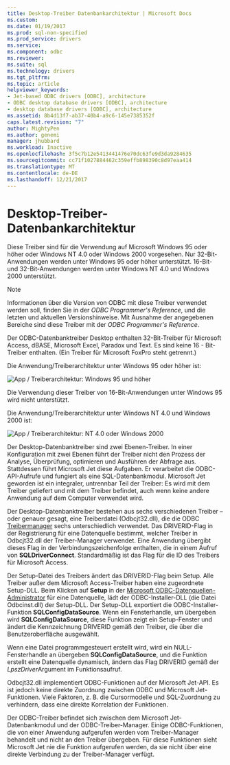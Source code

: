 ```yaml
---
title: Desktop-Treiber Datenbankarchitektur | Microsoft Docs
ms.custom: 
ms.date: 01/19/2017
ms.prod: sql-non-specified
ms.prod_service: drivers
ms.service: 
ms.component: odbc
ms.reviewer: 
ms.suite: sql
ms.technology: drivers
ms.tgt_pltfrm: 
ms.topic: article
helpviewer_keywords:
- Jet-based ODBC drivers [ODBC], architecture
- ODBC desktop database drivers [ODBC], architecture
- desktop database drivers [ODBC], architecture
ms.assetid: 8b4d13f7-ab37-40b4-a9c6-145e7385352f
caps.latest.revision: "7"
author: MightyPen
ms.author: genemi
manager: jhubbard
ms.workload: Inactive
ms.openlocfilehash: 3f5c7b12e5413441476e70dc63fe9d3da9284635
ms.sourcegitcommit: cc71f1027884462c359effb898390c8d97eaa414
ms.translationtype: MT
ms.contentlocale: de-DE
ms.lasthandoff: 12/21/2017
---
```

# <a name="desktop-database-drivers-architecture"></a>Desktop-Treiber-Datenbankarchitektur
Diese Treiber sind für die Verwendung auf Microsoft Windows 95 oder höher oder Windows NT 4.0 oder Windows 2000 vorgesehen. Nur 32-Bit-Anwendungen werden unter Windows 95 oder höher unterstützt. 16-Bit- und 32-Bit-Anwendungen werden unter Windows NT 4.0 und Windows 2000 unterstützt.  
  
> [!NOTE]  
>  Informationen über die Version von ODBC mit diese Treiber verwendet werden soll, finden Sie in der *ODBC Programmer's Reference*, und die letzten und aktuellen Versionshinweise. Mit Ausnahme der angegebenen Bereiche sind diese Treiber mit der *ODBC Programmer's Reference*.  
  
 Der ODBC-Datenbanktreiber Desktop enthalten 32-Bit-Treiber für Microsoft Access, dBASE, Microsoft Excel, Paradox und Text. Es sind keine 16 - Bit-Treiber enthalten. (Ein Treiber für Microsoft FoxPro steht getrennt.)  
  
 Die Anwendung/Treiberarchitektur unter Windows 95 oder höher ist:  
  
 ![App &#47; Treiberarchitektur: Windows 95 und höher](../../odbc/microsoft/media/odbcjetarch1.gif "ODBCJetArch1")  
  
 Die Verwendung dieser Treiber von 16-Bit-Anwendungen unter Windows 95 wird nicht unterstützt.  
  
 Die Anwendung/Treiberarchitektur unter Windows NT 4.0 und Windows 2000 ist:  
  
 ![App &#47; Treiberarchitektur: NT 4.0 oder Windows 2000](../../odbc/microsoft/media/odbcjetarch2.gif "ODBCJetArch2")  
  
 Der Desktop-Datenbanktreiber sind zwei Ebenen-Treiber. In einer Konfiguration mit zwei Ebenen führt der Treiber nicht den Prozess der Analyse, Überprüfung, optimieren und Ausführen der Abfrage aus. Stattdessen führt Microsoft Jet diese Aufgaben. Er verarbeitet die ODBC-API-Aufrufe und fungiert als eine SQL-Datenbankmodul. Microsoft Jet geworden ist ein integraler, untrennbar Teil der Treiber: Es wird mit dem Treiber geliefert und mit dem Treiber befindet, auch wenn keine andere Anwendung auf dem Computer verwendet wird.  
  
 Der Desktop-Datenbanktreiber bestehen aus sechs verschiedenen Treiber – oder genauer gesagt, eine Treiberdatei (Odbcjt32.dll), die die ODBC [Treibermanager](../../odbc/reference/the-driver-manager.md) sechs unterschiedlich verwendet. Das DRIVERID-Flag in der Registrierung für eine Datenquelle bestimmt, welcher Treiber in Odbcjt32.dll der Treiber-Manager verwendet. Eine Anwendung übergibt dieses Flag in der Verbindungszeichenfolge enthalten, die in einem Aufruf von **SQLDriverConnect**. Standardmäßig ist das Flag für die ID des Treibers für Microsoft Access.  
  
 Der Setup-Datei des Treibers ändert das DRIVERID-Flag beim Setup. Alle Treiber außer dem Microsoft Access-Treiber haben eine zugeordnete Setup-DLL. Beim Klicken auf **Setup** in der [Microsoft ODBC-Datenquellen-Administrator](../../odbc/admin/odbc-data-source-administrator.md) für eine Datenquelle, lädt der ODBC-Installer-DLL (die Datei Odbcinst.dll) der Setup-DLL. Der Setup-DLL exportiert die ODBC-Installer-Funktion **SQLConfigDataSource**. Wenn ein Fensterhandle, um übergeben wird **SQLConfigDataSource**, diese Funktion zeigt ein Setup-Fenster und ändert die Kennzeichnung DRIVERID gemäß den Treiber, die über die Benutzeroberfläche ausgewählt.  
  
 Wenn eine Datei programmgesteuert erstellt wird, wird ein NULL-Fensterhandle an übergeben **SQLConfigDataSource**, und die Funktion erstellt eine Datenquelle dynamisch, ändern das Flag DRIVERID gemäß der *LpszDriver*Argument im Funktionsaufruf.  
  
 Odbcjt32.dll implementiert ODBC-Funktionen auf der Microsoft Jet-API. Es ist jedoch keine direkte Zuordnung zwischen ODBC und Microsoft Jet-Funktionen. Viele Faktoren, z. B. die Cursormodelle und SQL-Zuordnung zu verhindern, dass eine direkte Korrelation der Funktionen.  
  
 Der ODBC-Treiber befindet sich zwischen dem Microsoft Jet-Datenbankmodul und der ODBC-Treiber-Manager. Einige ODBC-Funktionen, die von einer Anwendung aufgerufen werden vom Treiber-Manager behandelt und nicht an den Treiber übergeben. Für diese Funktionen sieht Microsoft Jet nie die Funktion aufgerufen werden, da sie nicht über eine direkte Verbindung zu der Treiber-Manager verfügt.
